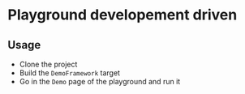 # Playground developement driven

## Usage

- Clone the project
- Build the `DemoFramework` target
- Go in the `Demo` page of the playground and run it
